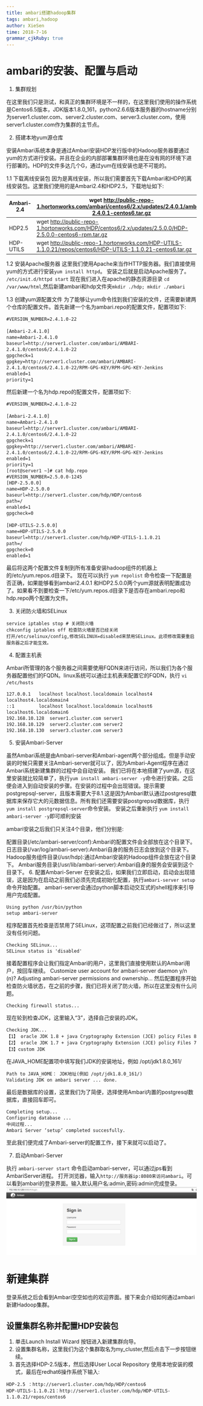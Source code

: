```yaml
---
title: ambari搭建hadoop集群
tags: ambari,hadoop
author: XieSen
time: 2018-7-16 
grammar_cjkRuby: true
---
```


# ambari的安装、配置与启动

1. 集群规划

在这里我们只是测试，和真正的集群环境是不一样的，在这里我们使用的操作系统是Centos6.5版本，JDK版本1.8.0_161，python2.6.6版本服务器的hostname分别为server1.cluster.com、server2.cluster.com、server3.cluster.com，使用server1.cluster.com作为集群的主节点。

2. 搭建本地yum源仓库

安装Ambari系统本身是通过Ambari安装HDP发行版中的Hadoop服务器要通过yum的方式进行安装。并且在企业的内部部署集群环境也是在没有网的环境下进行部署的。HDP的文件多达几个G，通过yum在线安装也是不可能的。

1.1 下载离线安装包
因为是离线安装，所以我们需要首先下载Ambari和HDP的离线安装包。这里我们使用的是Ambari2.4和HDP2.5，下载地址如下:

|   Ambari-2.4  |wget http://public-repo-1.hortonworks.com/ambari/centos6/2.x/updates/2.4.0.1/ambari-2.4.0.1-centos6.tar.gz      |
| --- | --- |
|   HDP2.5  | wget http://public-repo-1.hortonworks.com/HDP/centos6/2.x/updates/2.5.0.0/HDP-2.5.0.0-centos6-rpm.tar.gz    |
|  HDP-UTILS   |    wget http://public-repo-1.hortonworks.com/HDP-UTILS-1.1.0.21/repos/centos6/HDP-UTILS-1.1.0.21-centos6.tar.gz |


1.2 安装Apache服务器
这里我们使用Apache来当作HTTP服务器。我们直接使用yum的方式进行安装`yum install httpd`。
安装之后就是启动Apache服务了。 `/etc/init.d/httpd start`
现在我们进入在apache的静态资源目录 `cd /var/www/html`,然后新建ambari和hdp文件夹`mkdir ./hdp; mkdir ./ambari`

1.3 创建yum源配置文件
	为了能够让yum命令找到我们安装的文件，还需要新建两个仓库的配置文件。首先新建一个名为ambari.repo的配置文件，配置项如下:
	

``` shell
#VERSION_NUMBER=2.4.1.0-22

[Ambari-2.4.1.0]
name=Ambari-2.4.1.0
baseurl=http://server1.cluster.com/ambari/AMBARI-2.4.1.0/centos6/2.4.1.0-22
gpgcheck=1
gpgkey=http://server1.cluster.com/ambari/AMBARI-2.4.1.0/centos6/2.4.1.0-22/RPM-GPG-KEY/RPM-GPG-KEY-Jenkins
enabled=1
priority=1
```
然后新建一个名为hdp.repo的配置文件，配置项如下:

``` shell
#VERSION_NUMBER=2.4.1.0-22

[Ambari-2.4.1.0]
name=Ambari-2.4.1.0
baseurl=http://server1.cluster.com/ambari/AMBARI-2.4.1.0/centos6/2.4.1.0-22
gpgcheck=1
gpgkey=http://server1.cluster.com/ambari/AMBARI-2.4.1.0/centos6/2.4.1.0-22/RPM-GPG-KEY/RPM-GPG-KEY-Jenkins
enabled=1
priority=1
[root@server1 ~]# cat hdp.repo
#VERSION_NUMBER=2.5.0.0-1245
[HDP-2.5.0.0]
name=HDP-2.5.0.0
baseurl=http://server1.cluster.com/hdp/HDP/centos6
path=/
enabled=1
gpgcheck=0

[HDP-UTILS-2.5.0.0]
name=HDP-UTILS-2.5.0.0
baseurl=http://server1.cluster.com/hdp/HDP-UTILS-1.1.0.21
path=/
gpgcheck=0
enabled=1
```
最后将这两个配置文件复制到所有准备安装hadoop组件的机器上的/etc/yum.repos.d目录下。
现在可以执行 `yum repolist` 命令检查一下配置是否正确，如果能够看到ambari2.4.0.1 和HDP2.5.0.0两个yum源就表明配置成功了。如果看不到要检查一下/etc/yum.repos.d目录下是否存在ambari.repo和hdp.repo两个配置为文件。

3. 关闭防火墙和SELinux

``` shell
service iptables stop # 关闭防火墙
chkconfig iptables off 检查防火墙是否已经关闭
打开/etc/selinux/config,修改SELINUX=disabled来禁用SELinux。此项修改需要重启服务器之后才能生效。
```

4. 配置主机表

Ambari所管理的各个服务器之间需要使用FQDN来进行访问，所以我们为各个服务器配置他们的FQDN。linux系统可以通过主机表来配置它的FQDN，执行 `vi /etc/hosts`

``` shell
127.0.0.1   localhost localhost.localdomain localhost4 localhost4.localdomain4
::1         localhost localhost.localdomain localhost6 localhost6.localdomain6
192.168.10.128  server1.cluster.com server1
192.168.10.129  server2.cluster.com server2
192.168.10.130  server3.cluster.com server3
```

5. 安装Ambari-Server

虽然Ambari系统是由Ambari-server和Ambari-agent两个部分组成。但是手动安装的时候只需要关注Ambari-server就可以了，因为Ambari-Agent程序在通过Ambari系统新建集群的过程中会自动安装。
我们已将在本地搭建了yum源，在这里安装就比较简单了，执行`yum install ambari-server -y`命令进行安装。之后便会进入到自动安装的步骤。在安装的过程中会出现错误。提示需要postgrepsql-server，且版本需要大于8.1.这是因为Ambari默认通过postgresql数据库来保存它大的元数据信息。所有我们还需要安装postgrepsql数据库，执行`yum install postgrepsql-server`命令安装。
安装之后重新执行 `yum install ambari-server -y`即可顺利安装

ambari安装之后我们只关注4个目录，他们分别是:

配置目录(/etc/ambari-server/conf):Ambari的配置文件会全部放在这个目录下。
日志目录(/var/log/ambari-server):Ambari自身的服务日志会放到这个目录下。
Hadoop服务组件目录(/usr/hdp):通过Ambari安装的Hadoop组件会放在这个目录下。
Ambari服务目录(/usr/lib/ambari-server):Ambari自身的服务会安装到这个目录下。
6. 配置Ambari-Server
在安装之后，如果我们立即启动，启动会出现错误，这是因为在启动之前我们必须先完成初始化配置，执行`ambari-server setup`命令开始配置。
ambari-server会通过python脚本启动交互式的shell程序来引导用户完成配置。

``` shell
Using python /usr/bin/python
setup ambari-server
```

程序配置首先检查是否禁用了SELinux，这项配置之前我们已经做过了，所以这里没有任何问题。

``` shell
Checking SELinux...
SELinux status is 'disabled'
```
接着配置程序会让我们指定Ambari的用户，这里我们直接使用默认的Ambari用户，按回车继续。
Customize user account for ambari-server daemon y/n (n)?
Adjusting ambari-server permissions and ownership...
然后配置程序开始检查防火墙状态，在之前的步骤，我们已将关闭了防火墙，所以在这里没有什么问题。

``` shell
Checking firewall status...
```
现在轮到检查JDK，这里输入“3”，选择自己安装的JDK。

``` shell
Checking JDK...
【1】 oracle JDK 1.8 + java Cryptography Extension (JCE) policy Files 8
【2】 oracle JDK 1.7 + java Cryptography Extension (JCE) policy Files 7
【3】custom JDK
```
在JAVA_HOME配置项中填写我们JDK的安装地址，例如  /opt/jdk1.8.0_161/

``` shell
Path to JAVA_HOME： JDK地址(例如 /opt/jdk1.8.0_161/)
Validating JDK on ambari server ... done.
```
最后是数据库的设置，这里我们为了简便，选择使用Ambari内置的postgresql数据库，直接回车即可。

``` shell
Completing setup...
Configuring database ...
中间过程...
Ambari Server ‘setup’ completed succesfully.
```
至此我们便完成了Ambari-server的配置工作，接下来就可以启动了。

7. 启动Ambari-Server

执行 `ambari-server start` 命令启动ambari-server，可以通过jps看到AmbariServer进程。
打开浏览器，输入`http://服务器ip:8080来访问ambari`。可以看到ambari的登录界面。输入默认用户名:admin,密码:admin完成登录。
![登录界面](https://www.github.com/xiesen310/notes_Images/raw/master/images/{year}-{month}/1531794122600.jpg)

# 新建集群
登录系统之后会看到Ambari空空如也的欢迎界面。接下来会介绍如何通过ambari新建Hadoop集群。

## 设置集群名称并配置HDP安装包

1. 单击Launch Install Wizard 按钮进入新建集群向导。
2. 设置集群名称，这里我们为这个集群取名为my_cluster,然后点击下一步按钮继续。
3. 首先选择HDP-2.5版本，然后选择User Local Repository 使用本地安装的模式，最后在redhat6操作系统下输入: 

``` shell
HDP-2.5 ：http://server1.cluster.com/hdp/HDP/centos6
HDP-UTILS-1.1.0.21：http://server1.cluster.com/hdp/HDP-UTILS-1.1.0.21/repos/centos6
```


